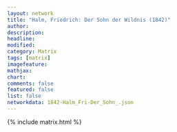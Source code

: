 ```yaml
---
layout: network
title: "Halm, Friedrich: Der Sohn der Wildnis (1842)"
author:
description:
headline:
modified:
category: Matrix
tags: [matrix]
imagefeature: 
mathjax: 
chart: 
comments: false
featured: false
list: false
networkdata: 1842-Halm_Fri-Der_Sohn_.json
---
```

{% include matrix.html %}

